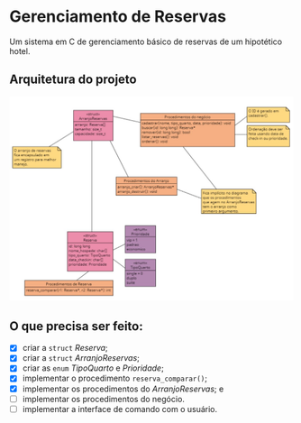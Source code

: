 # Gerenciamento de Reservas
Um sistema em C de gerenciamento básico de reservas de um hipotético hotel.
## Arquitetura do projeto
![arquitetura do projeto](diagrama_arquitetura.jpeg)
## O que precisa ser feito:
- [x] criar a `struct` *Reserva*;
- [x] criar a `struct` *ArranjoReservas*;
- [x] criar as `enum` *TipoQuarto* e *Prioridade*;
- [x] implementar o procedimento `reserva_comparar()`;
- [x] implementar os procedimentos do *ArranjoReservas*; e
- [ ] implementar os procedimentos do negócio.
- [ ] implementar a interface de comando com o usuário.
